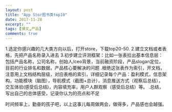```yaml
---
layout: post
title: "App Stor图书类top10"
date: 2017-11-28
excerpt: ""
tags: [博文,产品]
comments: true
---
```


1.选定你感兴趣的几大类方向以后，打开store，下载top20-50.
2.建立文档或者表格，先把产品名称录入进去
3.初步建立评测框架：比如一张表拉出基本信息层：包括产品名称，公司名称，创始人/ceo背景，当前融资阶段，产品slogan定位，目前的行业排名和数据，产品核心要解决的问题
.根绝这张表作为索引，开文档，注意用上文档结构层级，对应表格的索引，详细记录每个产品：盈利模式，信息架构，功能模块（脑图），导航模式（截图+总计），消息推送方式（观察后总结），交互体验(感受后总结)，内容填充率，用户人群观察（感受后总结）等。
.总结，写出自己的总体感受，记录你认为的亮点和不足

时间频率上，勤奋的孩子吧，以上这事儿每周做两会，做得多，产品感也会越强。







